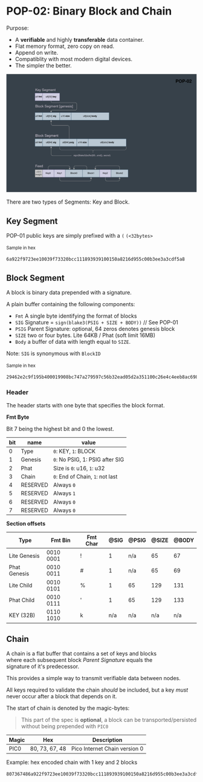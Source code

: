 # POP-02: Binary Block and Chain

Purpose:
 - A **verifiable** and highly **transferable** data container.
 - Flat memory format, zero copy on read.
 - Append on write.
 - Compatiblity with most modern digital devices.
 - The simpler the better.

![Fig 1.](./fig/pop-02.png)

There are two types of Segments: Key and Block.

## Key Segment
POP-01 public keys are simply prefixed with a `(`
`(<32bytes>`

<small>Sample in hex</small>
```
6a922f9723ee10039f73320bcc111893939100150a8216d955c00b3ee3a3cdf5a8
```

## Block Segment
A block is binary data prepended with a signature.

A plain buffer containing the following components:

- `Fmt` A single byte identifying the format of blocks
- `SIG` Signature = `sign(blake3(PSIG + SIZE + BODY))` // See POP-01
- `PSIG` Parent Signature: optional, 64 zeros denotes genesis block
- `SIZE` two or four bytes. Lite 64KB / Phat (soft limit 16MB)
- `Body` a buffer of data with length equal to `SIZE`.

Note: `SIG` is synonymous with `BlockID`

<small>Sample in hex</small>
```
29462e2c9f195b400019908bc747a279597c56b32ead05d2a351100c26e4c4eeb8ac698a59a2d165cbaec07481c3cf3624b0d82b4d6b340a52aa26e3c5acec392b00046861636b
```

### Header

The header starts with one byte that specifies the block format.

**Fmt Byte**  

Bit 7 being the highest bit and 0 the lowest.

| bit | name     | value                            |
|-----|----------|----------------------------------|
| 0   | Type     | `0`: KEY, `1`: BLOCK             |
| 1   | Genesis  | `0`: No PSIG, 1: PSIG after SIG  |
| 2   | Phat     | Size is `0`:  u16, `1`: u32      |
| 3   | Chain    | `0`: End of Chain, `1`: not last |
| 4   | RESERVED | Always `0`                       |
| 5   | RESERVED | Always `1`                       |
| 6   | RESERVED | Always `0`                       |
| 7   | RESERVED | Always `0`                       |

**Section offsets**

| Type         | Fmt Bin   | Fmt Char | @SIG | @PSIG | @SIZE | @BODY |
|--------------|-----------|----------|------|-------|-------|-------|
| Lite Genesis | 0010 0001 | !        | 1    | n/a   | 65    | 67    |
| Phat Genesis | 0010 0011 | #        | 1    | n/a   | 65    | 69    |
| Lite Child   | 0010 0101 | %        | 1    | 65    | 129   | 131   |
| Phat Child   | 0010 0111 | '        | 1    | 65    | 129   | 133   |
| KEY (32B)    | 0110 1010 | k        | n/a  | n/a   | n/a   | n/a   |

## Chain

A chain is a flat buffer that contains a set of keys and blocks  
where each subsequent block _Parent Signature_ equals the  
signature of it's predecessor.

This provides a simple way to transmit verifiable data between nodes.

All keys required to validate the chain _should_ be included, but a key _must_ never
occur after a block that depends on it.

The start of chain is denoted by the magic-bytes:
> This part of the spec is **optional**, a block can be
> transported/persisted without being prepended with `PIC0`


| Magic | Hex            | Description                   |
|-------|----------------|-------------------------------|
| PIC0  | 80, 73, 67, 48 | Pico Internet Chain version 0 |


Example: hex encoded chain with 1 key and 2 blocks

```
807367486a922f9723ee10039f73320bcc111893939100150a8216d955c00b3ee3a3cdf5a821462e2c9f195b400019908bc747a279597c56b32ead05d2a351100c26e4c4eeb8ac698a59a2d165cbaec07481c3cf3624b0d82b4d6b340a52aa26e3c5acec392b00046861636b2b80f9fd730c2733d5ef36965aa1336509434552f7fd57a031b1ea5ddc41e09d15b6462d0acb300cc183dd7d56d60f5251fe6714525866d24d10ad00c80ced8e46462e2c9f195b400019908bc747a279597c56b32ead05d2a351100c26e4c4eeb8ac698a59a2d165cbaec07481c3cf3624b0d82b4d6b340a52aa26e3c5acec392b0006706c616e6574
```


